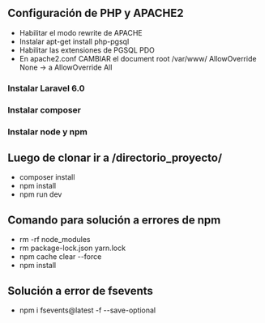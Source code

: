 ## Configuración de PHP y APACHE2
+ Habilitar el modo rewrite de APACHE
+ Instalar apt-get install php-pgsql
+ Habilitar las extensiones de PGSQL PDO
+ En apache2.conf CAMBIAR el document root /var/www/ AllowOverride None -> a AllowOverride All

### Instalar Laravel 6.0
### Instalar composer
### Instalar node y npm

## Luego de clonar ir a /directorio_proyecto/ 
+ composer install 
+ npm install 
+ npm run dev

## Comando para solución a errores de npm
+ rm -rf node_modules
+ rm package-lock.json yarn.lock
+ npm cache clear --force
+ npm install

## Solución a error de fsevents
+ npm i fsevents@latest -f --save-optional